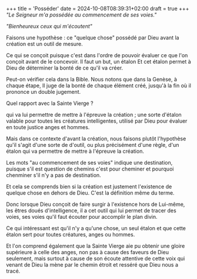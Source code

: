 +++
title = 'Posséder'
date = 2024-10-08T08:39:31+02:00
draft = true
+++
*"Le Seigneur m'a possédée au commencement de ses voies."*

*"Bienheureux ceux qui m'écoutent"*

Faisons une hypothèse : ce "quelque chose" possédé par Dieu avant la création est un outil de mesure.

Ce qui se conçoit puisque c'est dans l'ordre de pouvoir évaluer ce que l'on conçoit avant de le concevoir. Il faut un but, un étalon Et cet étalon permet à Dieu de déterminer la bonté de ce qu'il va créer.

Peut-on vérifier cela dans la Bible. Nous notons que dans la Genèse, à chaque étape, Il juge de la bonté de chaque élément créé, jusqu'à la fin où il prononce un double jugement.

Quel rapport avec la Sainte Vierge ?

 qui va lui permettre de mettre à l'épreuve la création ; une sorte d'étalon valable pour toutes les créatures intelligentes, utilisé par Dieu pour évaluer en toute justice anges et hommes.



 Mais dans ce contexte d'avant la création, nous faisons plutôt l'hypothèse qu'il s'agit d'une sorte de d'outil, ou plus précisément d'une règle, d'un étalon qui va permettre de mettre à l'épreuve la création.

Les mots "au commencement de ses voies" indique une destination, puisque s'il est question de chemins c'est pour cheminer et pourquoi chenminer s'il n'y a pas de destination.

Et cela se comprends bien si la création est justement l'existence de quelque chose en dehors de Dieu. C'est la définition même du terme.

Donc lorsque Dieu conçoit de faire surgir à l'existence hors de Lui-même, les êtres doués d'intelligence, il a cet outil qui lui permet de tracer des voies, ses voies qu'il faut écouter pour accomplir le plan divin.

Ce qui intéressant est qu'il n'y a qu'une chose, un seul étalon et que cette étalon sert pour toutes créatures, anges ou hommes.

Et l'on comprend également que la Sainte Vierge aie pu obtenir une gloire supérieure à celle des anges, non pas à cause des faveurs de Dieu seulement, mais surtout à cause de son écoute attentive de cette voix qui venant de Dieu la mène par le chemin étroit et resséré que Dieu nous a tracé.